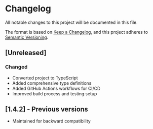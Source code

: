 # Changelog

All notable changes to this project will be documented in this file.

The format is based on [Keep a Changelog](https://keepachangelog.com/en/1.0.0/),
and this project adheres to [Semantic Versioning](https://semver.org/spec/v2.0.0.html).

## [Unreleased]

### Changed

- Converted project to TypeScript
- Added comprehensive type definitions
- Added GitHub Actions workflows for CI/CD
- Improved build process and testing setup

## [1.4.2] - Previous versions

- Maintained for backward compatibility
